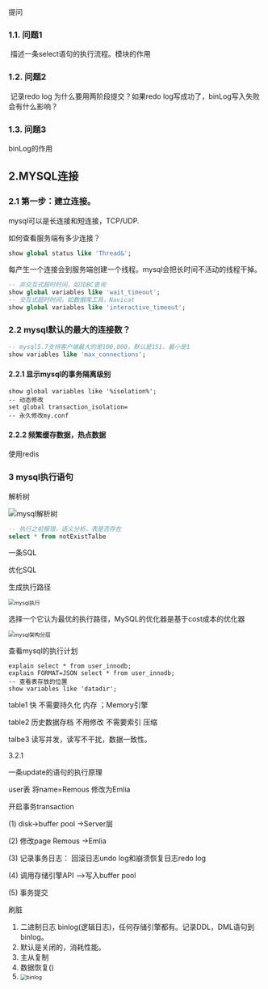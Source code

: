 提问

### 1.1. 问题1

​	描述一条select语句的执行流程。模块的作用



### 1.2. 问题2

​	记录redo log 为什么要用两阶段提交？如果redo log写成功了，binLog写入失败会有什么影响？

### 1.3. 问题3

binLog的作用





## 2.MYSQL连接

### 2.1 第一步：建立连接。

mysql可以是长连接和短连接，TCP/UDP.

如何查看服务端有多少连接？

```sql
show global status like 'Thread&';
```

每产生一个连接会到服务端创建一个线程。mysql会把长时间不活动的线程干掉。

```sql
-- 非交互式超时时间，如JDBC查询
show global variables like 'wait_timeout';
-- 交互式超时时间，如数据库工具，Navicat
show global variables like 'interactive_timeout';
```

### 2.2 mysql默认的最大的连接数？

```sql
-- mysql5.7支持客户端最大的是100,000，默认是151，最小是1 
show variables like 'max_connections';
```

#### 2.2.1 显示mysql的事务隔离级别

```mysql
show global variables like '%isolation%';
-- 动态修改
set global transaction_isolation=
-- 永久修改my.conf

```

#### 2.2.2 频繁缓存数据，热点数据

使用redis

### 3 mysql执行语句

解析树

![mysql解析树](E:\笔记\mysql笔记\mysql解析树.png)

```sql
-- 执行之前报错，语义分析，表是否存在
select * from notExistTalbe
```

一条SQL

优化SQL

生成执行路径

<img src="E:\笔记\mysql笔记\mysql执行.png" alt="mysql执行" style="zoom:75%;" />

选择一个它认为最优的执行路径，MySQL的优化器是基于cost成本的优化器

<img src="E:\笔记\mysql笔记\mysql架构分层.png" alt="mysql架构分层" style="zoom:75%;" />

查看mysql的执行计划

```mysql
explain select * from user_innodb;
explain FORMAT=JSON select * from user_innodb;
-- 查看表存放的位置
show variables like 'datadir';
```

table1 快 不需要持久化 内存 ；Memory引擎

table2 历史数据存档 不用修改 不需要索引 压缩

talbe3 读写并发，读写不干扰，数据一致性。



3.2.1

一条update的语句的执行原理

user表 将name=Remous 修改为Emlia

开启事务transaction

(1)  disk->buffer pool ->Server层

(2) 修改page Remous ->Emlia

(3) 记录事务日志： 回滚日志undo log和崩溃恢复日志redo log

(4) 调用存储引擎API -->写入buffer pool

(5) 事务提交

刷脏 

1. 二进制日志 binlog(逻辑日志)，任何存储引擎都有。记录DDL，DML语句到binlog。
2. 默认是关闭的，消耗性能。
3. 主从复制
4. 数据恢复()
5. <img src="E:\笔记\mysql笔记\binlog.png" alt="binlog" style="zoom:75%;" />